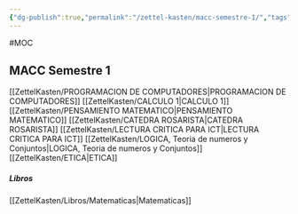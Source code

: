 ```yaml
---
{"dg-publish":true,"permalink":"/zettel-kasten/macc-semestre-1/","tags":["gardenEntry"]}
---
```


#MOC
## MACC Semestre 1
[[ZettelKasten/PROGRAMACION DE COMPUTADORES\|PROGRAMACION DE COMPUTADORES]]
[[ZettelKasten/CALCULO 1\|CALCULO 1]]
[[ZettelKasten/PENSAMIENTO MATEMATICO\|PENSAMIENTO MATEMATICO]]
[[ZettelKasten/CATEDRA ROSARISTA\|CATEDRA ROSARISTA]]
[[ZettelKasten/LECTURA CRITICA PARA ICT\|LECTURA CRITICA PARA ICT]]
[[ZettelKasten/LOGICA, Teoria de numeros y Conjuntos\|LOGICA, Teoria de numeros y Conjuntos]]
[[ZettelKasten/ETICA\|ETICA]]
##### Libros
[[ZettelKasten/Libros/Matematicas\|Matematicas]]